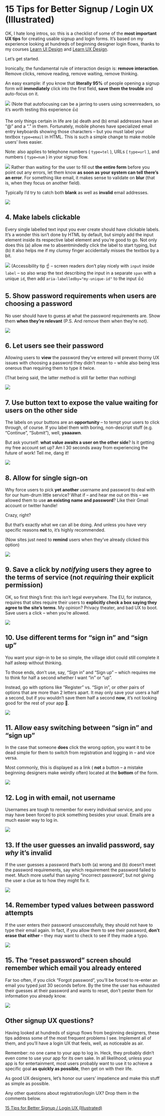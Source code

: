 # 15 Tips for Better Signup / Login UX (Illustrated)

OK, I hate long intros, so: this is a checklist of some of the **most important UX tips** for creating usable signup and login forms. It’s based on my experience looking at hundreds of beginning designer login flows, thanks to my courses [Learn UI Design](https://learnui.design/) and [Learn UX Design](https://learnui.design/courses/learn-ux-design.html).

Let’s get started.

Ironically, the fundamental rule of interaction design is: **remove interaction**. Remove clicks, remove reading, remove waiting, remove thinking.

An easy example: if you know that **literally 95%** of people opening a signup form will **immediately** click into the first field, **save them the trouble** and auto-focus on it.

![](Assets/first-field-autofocus.png)
(Note that autofocusing can be a jarring to users using screenreaders, so it’s worth testing this experience 👍)

The only things certain in life are (a) death and (b) email addresses have an “@” and a “.” in them. Fortunately, mobile phones have specialized email entry keyboards showing those characters – but you must label your textbox `type=email` in HTML. This is such a simple change to make mobile users’ lives easier.

Note: also applies to telephone numbers ( `type=tel` ), URLs ( `type=url` ), and numbers ( `type=num` ) in your signup flow.

![](Assets/mobile-email-keyboard.png)
Rather than waiting for the user to fill out **the entire form** before you point out any errors, let them know **as soon as your system can tell there’s an error**. For something like email, it makes sense to validate on **blur** (that is, when they focus on another field).

Typically I’d try to catch both **blank** as well as **invalid** email addresses.

![](Assets/validate-immediately.png)
## 4. Make labels clickable

Every single labelled text input you ever create should have clickable labels. It’s a wonder this isn’t done by HTML by default, but simply add the input element inside its respective label element and you’re good to go. Not only does this (a) allow me to absentmindedly click the label to start typing, but (b) it also helps me if my clumsy finger accidentally misses the textbox by a bit.

![](Assets/clickable-label.png)
(Accessibility tip ☝️ – screen readers don’t play nicely with `input` inside `label`  – so also wrap the text describing the input in a separate `span` with a unique `id`, then add `aria-labelledby="my-unique-id"` to the input 👍)

## 5. Show password requirements when users are choosing a password

No user should have to guess at what the password requirements are. Show them **when they’re relevant** (P.S. And remove them when they’re not).

![](Assets/password-req-before.png)
## 6. Let users see their password

Allowing users to **view** the password they’ve entered will prevent thorny UX issues with choosing a password they didn’t mean to – while also being less onerous than requiring them to type it twice.

(That being said, the latter method is still far better than nothing)

![](Assets/check-password.png)
## 7. Use button text to expose the value waiting for users on the other side

The labels on your buttons are an **opportunity** – to tempt your users to click through, of course. If you label them with boring, non-descript stuff (e.g. “Continue”, “Submit”), well, **yaaaawn**.

But ask yourself: **what value awaits a user on the other side**? Is it getting my free account set up? Am I 30 seconds away from experiencing the future of work! Tell me, dang it!

![](Assets/cta.png)
## 8. Allow for single sign-on

Why force users to pick **yet another** username and password to deal with for our hum-drum little service? What if – and hear me out on this – we allowed them to use **an existing name and password**? Like their Gmail account or twitter handle!

Crazy, right?

But that’s exactly what we can all be doing. And unless you have very specific reasons **not** to, it’s highly recommended.

(Now sites just need to **remind** users when they’ve already clicked this option)

![](Assets/sso.png)
## 9. Save a click by *notifying* users they agree to the terms of service (not *requiring* their explicit permission)

OK, so first thing’s first: this isn’t legal everywhere. The EU, for instance, requires that sites require their users to **explicitly check a box saying they agree to the site’s terms**. My opinion? Privacy theater, and bad UX to boot. Save users a click – when you’re allowed.

![](Assets/terms-of-service.png)
## 10. Use different terms for “sign in” and “sign up”

You want your sign-in to be so simple, the village idiot could still complete it half asleep without thinking.

To those ends, don’t use, say, “Sign in” and “Sign up” – which requires me to think for half a second whether I want “in” or “up”.

Instead, go with options like “Register” vs. “Sign in”, or other pairs of options that are more than 2 letters apart. It may only save your users a half a second, but if you wouldn’t save them half a second **now**, it’s not looking good for the rest of your app 😬.

![](Assets/sign-up-vs-register.png)
## 11. Allow easy switching between “sign in” and “sign up”

In the case that someone **does** click the wrong option, you want it to be dead simple for them to switch from registration and logging in – and vice versa.

Most commonly, this is displayed as a link ( **not** a button – a mistake beginning designers make weirdly often) located at the **bottom** of the form.

![](Assets/switch-register-login.png)
## 12. Log in with email, not username

Usernames are tough to remember for every individual service, and you may have been forced to pick something besides your usual. Emails are a much easier way to log in.

![](Assets/email-not-username.png)
## 13. If the user guesses an invalid password, say *why* it’s invalid

If the user guesses a password that’s both (a) wrong and (b) doesn’t meet the password requirements, say which requirement the password failed to meet. Much more useful than saying “incorrect password”, but not giving the user a clue as to how they might fix it.

![](Assets/invalid-password.png)
## 14. Remember typed values between password attempts

If the user enters their password unsuccessfully, they should not have to type their email again. In fact, if you allow them to see their password, **don’t erase that either** – they may want to check to see if they made a typo.

![](Assets/remember-password.png)
## 15. The “reset password” screen should remember which email you already entered

Far too often, if you click “Forgot password”, you’ll be forced to re-enter an email you typed just 30 seconds before. By the time the user has exhausted their guesses at their password and wants to reset, don’t pester them for information you already know.

![](Assets/reset-password.png)
## Other signup UX questions?

Having looked at hundreds of signup flows from beginning designers, these tips address some of the most frequent problems I see. Implement all of them, and you’ll have a login UX that feels, well, as noticeable as air.

Remember: no one came to your app to log in. Heck, they probably didn’t even come to use your app for its own sake. In all likelihood, unless your app is for entertainment, most users probably want to use it to achieve a specific goal **as quickly as possible**, then get on with their life.

As good UX designers, let’s honor our users’ impatience and make this stuff as simple as possible.

Any other questions about registration/login UX? Drop them in the comments below.

[15 Tips for Better Signup / Login UX (Illustrated)](https://learnui.design/blog/tips-signup-login-ux.html)